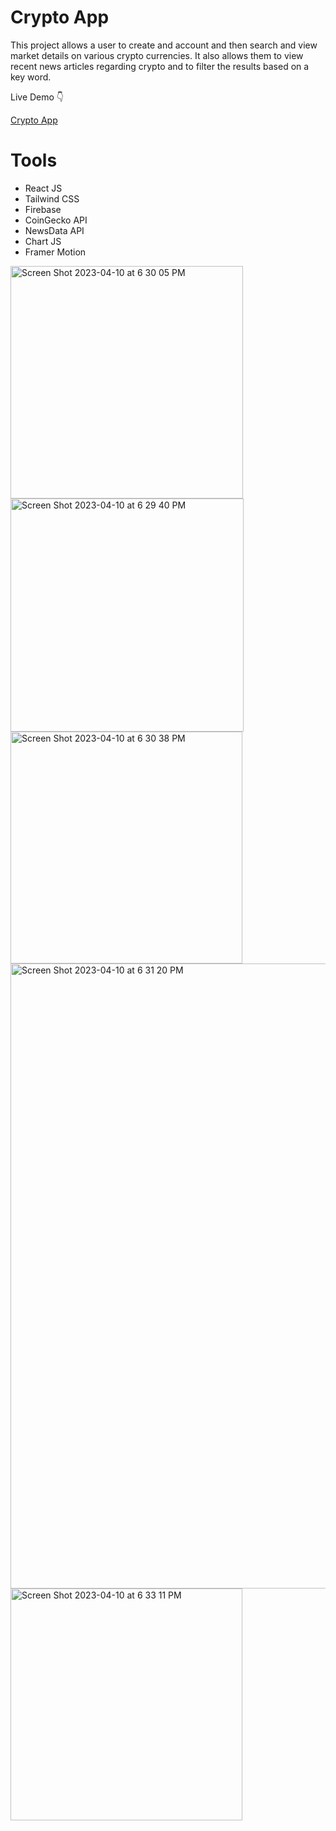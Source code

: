# Crypto App
This project allows a user to create and account and then search and view market details on various crypto currencies. It also allows them to view recent news articles regarding crypto and to filter the results based on a key word.

Live Demo 👇

[Crypto App](https://crypto-app-4c031.web.app/)

# Tools
- React JS
- Tailwind CSS
- Firebase
- CoinGecko API
- NewsData API
- Chart JS
- Framer Motion

<img width="372" alt="Screen Shot 2023-04-10 at 6 30 05 PM" src="https://user-images.githubusercontent.com/89887769/231011476-958713bb-a82f-4a9d-ad68-db8851ffb602.png">
<img width="373" alt="Screen Shot 2023-04-10 at 6 29 40 PM" src="https://user-images.githubusercontent.com/89887769/231011484-8ddb4725-a71b-4fb8-af3f-ea392e072610.png">
<img width="371" alt="Screen Shot 2023-04-10 at 6 30 38 PM" src="https://user-images.githubusercontent.com/89887769/231011490-9e655b08-1369-4182-900b-1c1ff65532bd.png">
<img width="1000" alt="Screen Shot 2023-04-10 at 6 31 20 PM" src="https://user-images.githubusercontent.com/89887769/231011497-82b9d68c-de35-442d-8a6d-df29e3626331.png">
<img width="371" alt="Screen Shot 2023-04-10 at 6 33 11 PM" src="https://user-images.githubusercontent.com/89887769/231011631-97d768b5-e6dd-404e-8ce8-6f0cfeae8dfc.png">
